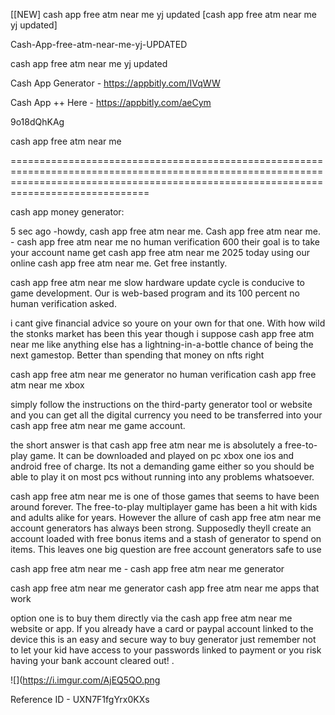 [[NEW] cash app free atm near me yj updated [cash app free atm near me yj updated]

Cash-App-free-atm-near-me-yj-UPDATED

cash app free atm near me yj updated

Cash App Generator -  https://appbitly.com/IVqWW

Cash App ++ Here - https://appbitly.com/aeCym

9o18dQhKAg

cash app free atm near me

==========================================================================================================================================================================================

cash app money generator:

5 sec ago -howdy, cash app free atm near me. Cash app free atm near me. - cash app free atm near me no human verification 600 their goal is to take your account name get cash app free atm near me 2025 today using our online cash app free atm near me. Get free instantly.

cash app free atm near me slow hardware update cycle is conducive to game development. Our is web-based program and its 100 percent no human verification asked.

i cant give financial advice so youre on your own for that one. With how wild the stonks market has been this year though i suppose cash app free atm near me like anything else has a lightning-in-a-bottle chance of being the next gamestop. Better than spending that money on nfts right

cash app free atm near me generator no human verification cash app free atm near me xbox

simply follow the instructions on the third-party generator tool or website and you can get all the digital currency you need to be transferred into your cash app free atm near me game account.

the short answer is that cash app free atm near me is absolutely a free-to-play game. It can be downloaded and played on pc xbox one ios and android free of charge. Its not a demanding game either so you should be able to play it on most pcs without running into any problems whatsoever.

cash app free atm near me is one of those games that seems to have been around forever. The free-to-play multiplayer game has been a hit with kids and adults alike for years. However the allure of cash app free atm near me account generators has always been strong. Supposedly theyll create an account loaded with free bonus items and a stash of generator to spend on items. This leaves one big question  are free account generators safe to use

cash app free atm near me - cash app free atm near me generator

cash app free atm near me generator cash app free atm near me apps that work

option one is to buy them directly via the cash app free atm near me website or app. If you already have a card or paypal account linked to the device this is an easy and secure way to buy generator just remember not to let your kid have access to your passwords linked to payment or you risk having your bank account cleared out! .

![](https://i.imgur.com/AjEQ5QO.png

Reference ID - UXN7F1fgYrx0KXs